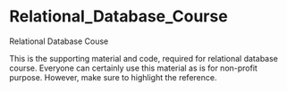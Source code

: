 # Relational_Database_Course
Relational Database Couse

This is the supporting material and code, required for relational database course. 
Everyone can certainly use this material as is for non-profit purpose. However, make sure to highlight the reference.
